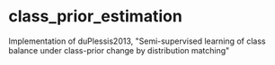 # class_prior_estimation
Implementation of duPlessis2013, "Semi-supervised learning of class balance under class-prior change by distribution matching"
